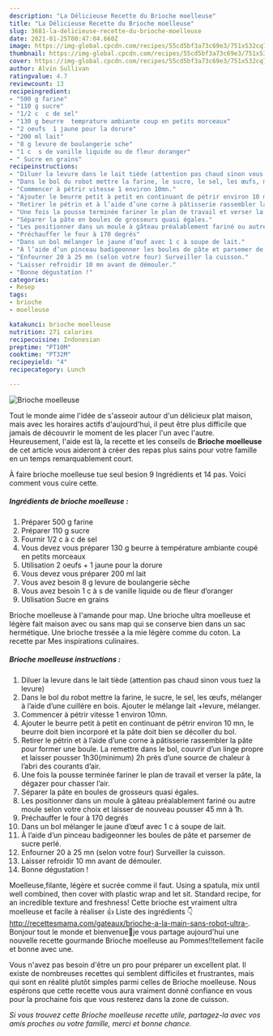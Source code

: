```yaml
---
description: "La Délicieuse Recette du Brioche moelleuse"
title: "La Délicieuse Recette du Brioche moelleuse"
slug: 3681-la-delicieuse-recette-du-brioche-moelleuse
date: 2021-01-25T00:47:04.660Z
image: https://img-global.cpcdn.com/recipes/55cd5bf3a73c69e3/751x532cq70/brioche-moelleuse-photo-principale-de-la-recette.jpg
thumbnail: https://img-global.cpcdn.com/recipes/55cd5bf3a73c69e3/751x532cq70/brioche-moelleuse-photo-principale-de-la-recette.jpg
cover: https://img-global.cpcdn.com/recipes/55cd5bf3a73c69e3/751x532cq70/brioche-moelleuse-photo-principale-de-la-recette.jpg
author: Alvin Sullivan
ratingvalue: 4.7
reviewcount: 13
recipeingredient:
- "500 g farine"
- "110 g sucre"
- "1/2 c  c de sel"
- "130 g beurre  temprature ambiante coup en petits morceaux"
- "2 oeufs  1 jaune pour la dorure"
- "200 ml lait"
- "8 g levure de boulangerie sche"
- "1 c  s de vanille liquide ou de fleur doranger"
- " Sucre en grains"
recipeinstructions:
- "Diluer la levure dans le lait tiède (attention pas chaud sinon vous tuez la levure)"
- "Dans le bol du robot mettre la farine, le sucre, le sel, les œufs, mélanger à l’aide d’une cuillère en bois. Ajouter le mélange lait +levure, mélanger."
- "Commencer à pétrir vitesse 1 environ 10mn."
- "Ajouter le beurre petit à petit en continuant de pétrir environ 10 mn, le beurre doit bien incorporé et la pâte doit bien se décoller du bol."
- "Retirer le pétrin et à l’aide d’une corne à pâtisserie rassembler la pâte pour former une boule. La remettre dans le bol, couvrir d’un linge propre et laisser pousser 1h30(minimum) 2h près d’une source de chaleur à l’abri des courants d’air."
- "Une fois la pousse terminée fariner le plan de travail et verser la pâte, la dégazer pour chasser l’air."
- "Séparer la pâte en boules de grosseurs quasi égales."
- "Les positionner dans un moule à gâteau préalablement fariné ou autre moule selon votre choix et laisser de nouveau pousser 45 mn à 1h."
- "Préchauffer le four à 170 degrés"
- "Dans un bol mélanger le jaune d’œuf avec 1 c à soupe de lait."
- "À l’aide d’un pinceau badigeonner les boules de pâte et parsemer de sucre perlé."
- "Enfourner 20 à 25 mn (selon votre four) Surveiller la cuisson."
- "Laisser refroidir 10 mn avant de démouler."
- "Bonne dégustation !"
categories:
- Resep
tags:
- brioche
- moelleuse

katakunci: brioche moelleuse 
nutrition: 271 calories
recipecuisine: Indonesian
preptime: "PT10M"
cooktime: "PT32M"
recipeyield: "4"
recipecategory: Lunch

---
```



![Brioche moelleuse](https://img-global.cpcdn.com/recipes/55cd5bf3a73c69e3/751x532cq70/brioche-moelleuse-photo-principale-de-la-recette.jpg)

Tout le monde aime l'idée de s'asseoir autour d'un délicieux plat maison, mais avec les horaires actifs d'aujourd'hui, il peut être plus difficile que jamais de découvrir le moment de les placer l'un avec l'autre. Heureusement, l'aide est là, la recette et les conseils de <strong> Brioche moelleuse </strong> de cet article vous aideront à créer des repas plus sains pour votre famille en un temps remarquablement court.

<!--inarticleads1-->

À faire brioche moelleuse tue seul besion 9 Ingrédients et 14 pas. Voici comment vous cuire cette.

##### Ingrédients de brioche moelleuse :

1. Préparer 500 g farine
1. Préparer 110 g sucre
1. Fournir 1/2 c à c de sel
1. Vous devez vous préparer 130 g beurre à température ambiante coupé en petits morceaux
1. Utilisation 2 oeufs + 1 jaune pour la dorure
1. Vous devez vous préparer 200 ml lait
1. Vous avez besoin 8 g levure de boulangerie sèche
1. Vous avez besoin 1 c à s de vanille liquide ou de fleur d’oranger
1. Utilisation  Sucre en grains


Brioche moelleuse à l&#39;amande pour map. Une brioche ultra moelleuse et légère fait maison avec ou sans map qui se conserve bien dans un sac hermétique. Une brioche tressée a la mie légère comme du coton. La recette par Mes inspirations culinaires. 

<!--inarticleads2-->

##### Brioche moelleuse instructions :

1. Diluer la levure dans le lait tiède (attention pas chaud sinon vous tuez la levure)
1. Dans le bol du robot mettre la farine, le sucre, le sel, les œufs, mélanger à l’aide d’une cuillère en bois. Ajouter le mélange lait +levure, mélanger.
1. Commencer à pétrir vitesse 1 environ 10mn.
1. Ajouter le beurre petit à petit en continuant de pétrir environ 10 mn, le beurre doit bien incorporé et la pâte doit bien se décoller du bol.
1. Retirer le pétrin et à l’aide d’une corne à pâtisserie rassembler la pâte pour former une boule. La remettre dans le bol, couvrir d’un linge propre et laisser pousser 1h30(minimum) 2h près d’une source de chaleur à l’abri des courants d’air.
1. Une fois la pousse terminée fariner le plan de travail et verser la pâte, la dégazer pour chasser l’air.
1. Séparer la pâte en boules de grosseurs quasi égales.
1. Les positionner dans un moule à gâteau préalablement fariné ou autre moule selon votre choix et laisser de nouveau pousser 45 mn à 1h.
1. Préchauffer le four à 170 degrés
1. Dans un bol mélanger le jaune d’œuf avec 1 c à soupe de lait.
1. À l’aide d’un pinceau badigeonner les boules de pâte et parsemer de sucre perlé.
1. Enfourner 20 à 25 mn (selon votre four) Surveiller la cuisson.
1. Laisser refroidir 10 mn avant de démouler.
1. Bonne dégustation !


Moelleuse,filante, légère et sucrée comme il faut. Using a spatula, mix until well combined, then cover with plastic wrap and let sit. Standard recipe, for an incredible texture and freshness! Cette brioche est vraiment ultra moelleuse et facile à réaliser 👍 Liste des ingrédients 👇 http://recettesmama.com/gateaux/brioche-a-la-main-sans-robot-ultra-. Bonjour tout le monde et bienvenue🤗je vous partage aujourd&#39;hui une nouvelle recette gourmande Brioche moelleuse au Pommes!!tellement facile et bonne avec une. 

<!--inarticleads1-->

<p>
Vous n'avez pas besoin d'être un pro pour préparer un excellent plat. Il existe de nombreuses recettes qui semblent difficiles et frustrantes, mais qui sont en réalité plutôt simples parmi celles de Brioche moelleuse. Nous espérons que cette recette vous aura vraiment donné confiance en vous pour la prochaine fois que vous resterez dans la zone de cuisson.
</p>

<p>
<i>Si vous trouvez cette Brioche moelleuse recette utile, partagez-la avec vos amis proches ou votre famille, merci et bonne chance.</i>
</p>
